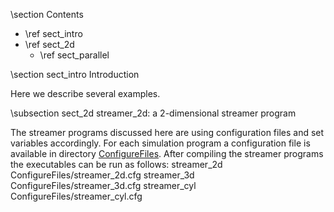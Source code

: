 \section Contents
<ul>
	<li> \ref sect_intro </li>
	<li> \ref sect_2d
		<ul>
			<li> \ref sect_parallel </li>
		</ul>
	</li>

</ul>

\section sect_intro Introduction 

Here we describe several examples.

\subsection sect_2d streamer_2d: a 2-dimensional streamer program

The streamer programs discussed here are using configuration files
and set variables accordingly. For each simulation program a configuration
file is available in directory
<a class="el" href="dir_53bba52d758a816fa6b9c79aab7dc56b.html">ConfigureFiles</a>.
After compiling the streamer programs the executables can be run as follows:
	streamer_2d ConfigureFiles/streamer_2d.cfg
	streamer_3d ConfigureFiles/streamer_3d.cfg
	streamer_cyl ConfigureFiles/streamer_cyl.cfg

